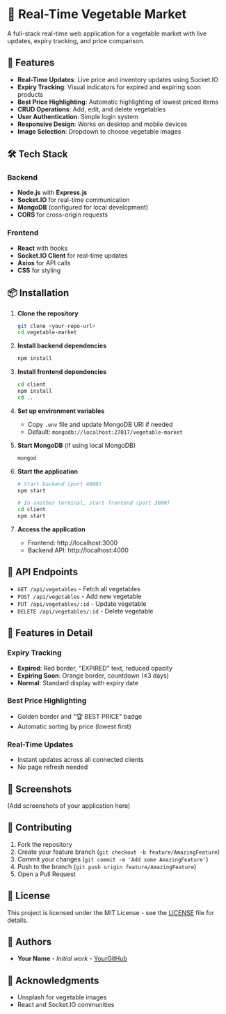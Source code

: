 # 🌱 Real-Time Vegetable Market

A full-stack real-time web application for a vegetable market with live updates, expiry tracking, and price comparison.

## 🚀 Features

- **Real-Time Updates**: Live price and inventory updates using Socket.IO
- **Expiry Tracking**: Visual indicators for expired and expiring soon products
- **Best Price Highlighting**: Automatic highlighting of lowest priced items
- **CRUD Operations**: Add, edit, and delete vegetables
- **User Authentication**: Simple login system
- **Responsive Design**: Works on desktop and mobile devices
- **Image Selection**: Dropdown to choose vegetable images

## 🛠️ Tech Stack

### Backend
- **Node.js** with **Express.js**
- **Socket.IO** for real-time communication
- **MongoDB** (configured for local development)
- **CORS** for cross-origin requests

### Frontend
- **React** with hooks
- **Socket.IO Client** for real-time updates
- **Axios** for API calls
- **CSS** for styling

## 📦 Installation

1. **Clone the repository**
   ```bash
   git clone <your-repo-url>
   cd vegetable-market
   ```

2. **Install backend dependencies**
   ```bash
   npm install
   ```

3. **Install frontend dependencies**
   ```bash
   cd client
   npm install
   cd ..
   ```

4. **Set up environment variables**
   - Copy `.env` file and update MongoDB URI if needed
   - Default: `mongodb://localhost:27017/vegetable-market`

5. **Start MongoDB** (if using local MongoDB)
   ```bash
   mongod
   ```

6. **Start the application**
   ```bash
   # Start backend (port 4000)
   npm start

   # In another terminal, start frontend (port 3000)
   cd client
   npm start
   ```

7. **Access the application**
   - Frontend: http://localhost:3000
   - Backend API: http://localhost:4000

## 🔧 API Endpoints

- `GET /api/vegetables` - Fetch all vegetables
- `POST /api/vegetables` - Add new vegetable
- `PUT /api/vegetables/:id` - Update vegetable
- `DELETE /api/vegetables/:id` - Delete vegetable

## 🎨 Features in Detail

### Expiry Tracking
- **Expired**: Red border, "EXPIRED" text, reduced opacity
- **Expiring Soon**: Orange border, countdown (≤3 days)
- **Normal**: Standard display with expiry date

### Best Price Highlighting
- Golden border and "🏆 BEST PRICE" badge
- Automatic sorting by price (lowest first)

### Real-Time Updates
- Instant updates across all connected clients
- No page refresh needed

## 📱 Screenshots

(Add screenshots of your application here)

## 🤝 Contributing

1. Fork the repository
2. Create your feature branch (`git checkout -b feature/AmazingFeature`)
3. Commit your changes (`git commit -m 'Add some AmazingFeature'`)
4. Push to the branch (`git push origin feature/AmazingFeature`)
5. Open a Pull Request

## 📄 License

This project is licensed under the MIT License - see the [LICENSE](LICENSE) file for details.

## 👥 Authors

- **Your Name** - *Initial work* - [YourGitHub](https://github.com/yourusername)

## 🙏 Acknowledgments

- Unsplash for vegetable images
- React and Socket.IO communities
